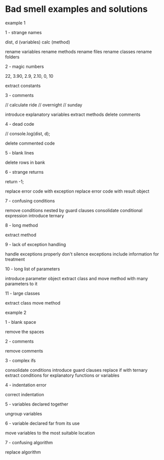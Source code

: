 # Bad smell examples and solutions
example 1

1 - strange names

dist, d (variables)
calc (method)

rename variables
rename methods
rename files
rename classes
rename folders

2 - magic numbers

22, 3.90, 2.9, 2.10, 0, 10

extract constants

3 - comments

// calculate ride
// overnight
// sunday

introduce explanatory variables
extract methods
delete comments

4 - dead code

// console.log(dist, d);

delete commented code

5 - blank lines

delete rows in bank

6 - strange returns

return -1;

replace error code with exception
replace error code with result object

7 - confusing conditions

remove conditions nested by guard clauses
consolidate conditional expression
introduce ternary

8 - long method

extract method

9 - lack of exception handling

handle exceptions properly
don't silence exceptions
include information for treatment

10 - long list of parameters

introduce parameter object
extract class and move method with many parameters to it

11 - large classes

extract class
move method

example 2

1 - blank space

remove the spaces

2 - comments

remove comments

3 - complex ifs

consolidate conditions
introduce guard clauses
replace if with ternary
extract conditions for explanatory functions or variables

4 - indentation error

correct indentation

5 - variables declared together

ungroup variables

6 - variable declared far from its use

move variables to the most suitable location

7 - confusing algorithm

replace algorithm